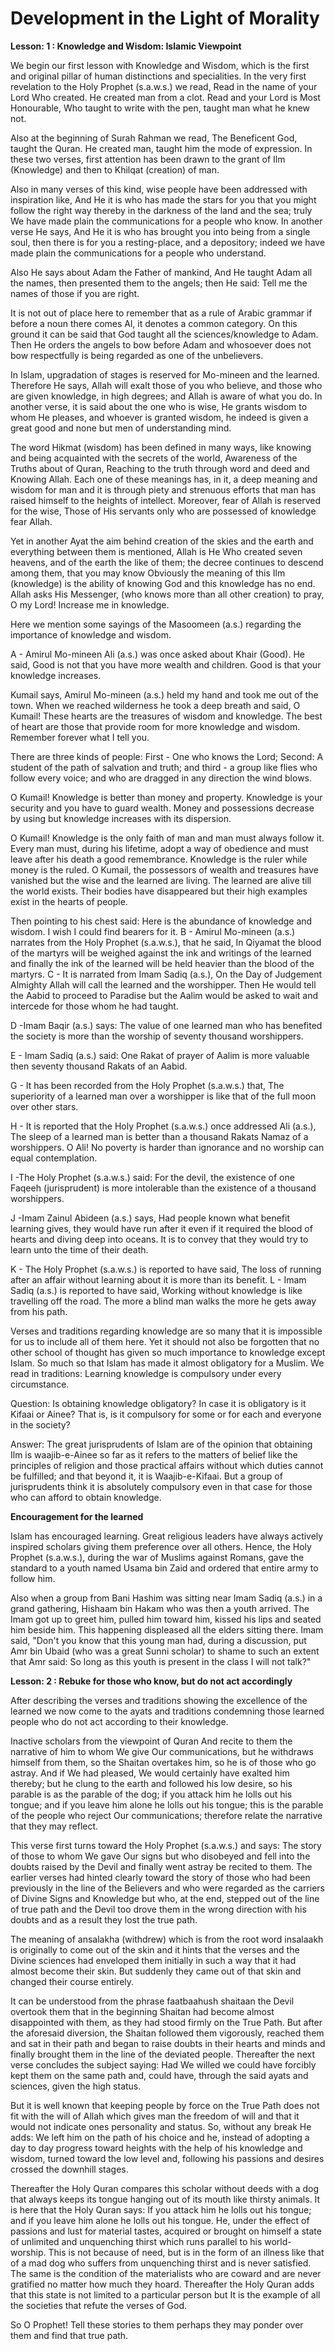 Development in the Light of Morality
====================================

**Lesson: 1 : Knowledge and Wisdom: Islamic Viewpoint**

We begin our first lesson with Knowledge and Wisdom, which is the first
and original pillar of human distinctions and specialities. In the very
first revelation to the Holy Prophet (s.a.w.s.) we read, Read in the
name of your Lord Who created. He created man from a clot. Read and your
Lord is Most Honourable, Who taught to write with the pen, taught man
what he knew not.

Also at the beginning of Surah Rahman we read, The Beneficent God,
taught the Quran. He created man, taught him the mode of expression. In
these two verses, first attention has been drawn to the grant of Ilm
(Knowledge) and then to Khilqat (creation) of man.

Also in many verses of this kind, wise people have been addressed with
inspiration like, And He it is who has made the stars for you that you
might follow the right way thereby in the darkness of the land and the
sea; truly We have made plain the communications for a people who know.
In another verse He says, And He it is who has brought you into being
from a single soul, then there is for you a resting-place, and a
depository; indeed we have made plain the communications for a people
who understand.

Also He says about Adam the Father of mankind, And He taught Adam all
the names, then presented them to the angels; then He said: Tell me the
names of those if you are right.

It is not out of place here to remember that as a rule of Arabic
grammar if before a noun there comes Al, it denotes a common category.
On this ground it can be said that God taught all the sciences/knowledge
to Adam. Then He orders the angels to bow before Adam and whosoever does
not bow respectfully is being regarded as one of the unbelievers.

In Islam, upgradation of stages is reserved for Mo-mineen and the
learned. Therefore He says, Allah will exalt those of you who believe,
and those who are given knowledge, in high degrees; and Allah is aware
of what you do. In another verse, it is said about the one who is wise,
He grants wisdom to whom He pleases, and whoever is granted wisdom, he
indeed is given a great good and none but men of understanding mind.

The word Hikmat (wisdom) has been defined in many ways, like knowing
and being acquainted with the secrets of the world, Awareness of the
Truths about of Quran, Reaching to the truth through word and deed and
Knowing Allah. Each one of these meanings has, in it, a deep meaning and
wisdom for man and it is through piety and strenuous efforts that man
has raised himself to the heights of intellect. Moreover, fear of Allah
is reserved for the wise, Those of His servants only who are possessed
of knowledge fear Allah.

Yet in another Ayat the aim behind creation of the skies and the earth
and everything between them is mentioned, Allah is He Who created seven
heavens, and of the earth the like of them; the decree continues to
descend among them, that you may know Obviously the meaning of this Ilm
(knowledge) is the ability of knowing God and this knowledge has no end.
Allah asks His Messenger, (who knows more than all other creation) to
pray, O my Lord! Increase me in knowledge.

Here we mention some sayings of the Masoomeen (a.s.) regarding the
importance of knowledge and wisdom.

A - Amirul Mo-mineen Ali (a.s.) was once asked about Khair (Good). He
said, Good is not that you have more wealth and children. Good is that
your knowledge increases.

Kumail says, Amirul Mo-mineen (a.s.) held my hand and took me out of
the town. When we reached wilderness he took a deep breath and said, O
Kumail! These hearts are the treasures of wisdom and knowledge. The best
of heart are those that provide room for more knowledge and wisdom.
Remember forever what I tell you.

There are three kinds of people: First - One who knows the Lord;
Second: A student of the path of salvation and truth; and third - a
group like flies who follow every voice; and who are dragged in any
direction the wind blows.

O Kumail! Knowledge is better than money and property. Knowledge is
your security and you have to guard wealth. Money and possessions
decrease by using but knowledge increases with its dispersion.

O Kumail! Knowledge is the only faith of man and man must always follow
it. Every man must, during his lifetime, adopt a way of obedience and
must leave after his death a good remembrance. Knowledge is the ruler
while money is the ruled. O Kumail, the possessors of wealth and
treasures have vanished but the wise and the learned are living. The
learned are alive till the world exists. Their bodies have disappeared
but their high examples exist in the hearts of people.

Then pointing to his chest said: Here is the abundance of knowledge and
wisdom. I wish I could find bearers for it. B - Amirul Mo-mineen (a.s.)
narrates from the Holy Prophet (s.a.w.s.), that he said, In Qiyamat the
blood of the martyrs will be weighed against the ink and writings of the
learned and finally the ink of the learned will be held heavier than the
blood of the martyrs. C - It is narrated from Imam Sadiq (a.s.), On the
Day of Judgement Almighty Allah will call the learned and the
worshipper. Then He would tell the Aabid to proceed to Paradise but the
Aalim would be asked to wait and intercede for those whom he had
taught.

D -Imam Baqir (a.s.) says: The value of one learned man who has
benefited the society is more than the worship of seventy thousand
worshippers.

E - Imam Sadiq (a.s.) said: One Rakat of prayer of Aalim is more
valuable then seventy thousand Rakats of an Aabid.

G - It has been recorded from the Holy Prophet (s.a.w.s.) that, The
superiority of a learned man over a worshipper is like that of the full
moon over other stars.

H - It is reported that the Holy Prophet (s.a.w.s.) once addressed Ali
(a.s.), The sleep of a learned man is better than a thousand Rakats
Namaz of a worshippers. O Ali! No poverty is harder than ignorance and
no worship can equal contemplation.

I -The Holy Prophet (s.a.w.s.) said: For the devil, the existence of
one Faqeeh (jurisprudent) is more intolerable than the existence of a
thousand worshippers.

J -Imam Zainul Abideen (a.s.) says, Had people known what benefit
learning gives, they would have run after it even if it required the
blood of hearts and diving deep into oceans. It is to convey that they
would try to learn unto the time of their death.

K - The Holy Prophet (s.a.w.s.) is reported to have said, The loss of
running after an affair without learning about it is more than its
benefit. L - Imam Sadiq (a.s.) is reported to have said, Working without
knowledge is like travelling off the road. The more a blind man walks
the more he gets away from his path.

Verses and traditions regarding knowledge are so many that it is
impossible for us to include all of them here. Yet it should not also be
forgotten that no other school of thought has given so much importance
to knowledge except Islam. So much so that Islam has made it almost
obligatory for a Muslim. We read in traditions: Learning knowledge is
compulsory under every circumstance.

Question: Is obtaining knowledge obligatory? In case it is obligatory
is it Kifaai or Ainee? That is, is it compulsory for some or for each
and everyone in the society?

Answer: The great jurisprudents of Islam are of the opinion that
obtaining Ilm is waajib-e-Ainee so far as it refers to the matters of
belief like the principles of religion and those practical affairs
without which duties cannot be fulfilled; and that beyond it, it is
Waajib-e-Kifaai. But a group of jurisprudents think it is absolutely
compulsory even in that case for those who can afford to obtain
knowledge.


**Encouragement for the learned**

Islam has encouraged learning. Great religious leaders have always
actively inspired scholars giving them preference over all others.
Hence, the Holy Prophet (s.a.w.s.), during the war of Muslims against
Romans, gave the standard to a youth named Usama bin Zaid and ordered
that entire army to follow him.

Also when a group from Bani Hashim was sitting near Imam Sadiq (a.s.)
in a grand gathering, Hishaam bin Hakam who was then a youth arrived.
The Imam got up to greet him, pulled him toward him, kissed his lips and
seated him beside him. This happening displeased all the elders sitting
there. Imam said, "Don't you know that this young man had, during a
discussion, put Amr bin Ubaid (who was a great Sunni scholar) to shame
to such an extent that Amr said: So long as this youth is present in the
class I will not talk?"

**Lesson: 2 : Rebuke for those who know, but do not act accordingly**

After describing the verses and traditions showing the excellence of
the learned we now come to the ayats and traditions condemning those
learned people who do not act according to their knowledge.

Inactive scholars from the viewpoint of Quran
And recite to them the narrative of him to whom We give Our
communications, but he withdraws himself from them, so the Shaitan
overtakes him, so he is of those who go astray. And if We had pleased,
We would certainly have exalted him thereby; but he clung to the earth
and followed his low desire, so his parable is as the parable of the
dog; if you attack him he lolls out his tongue; and if you leave him
alone he lolls out his tongue; this is the parable of the people who
reject Our communications; therefore relate the narrative that they may
reflect.

This verse first turns toward the Holy Prophet (s.a.w.s.) and says: The
story of those to whom We gave Our signs but who disobeyed and fell into
the doubts raised by the Devil and finally went astray be recited to
them. The earlier verses had hinted clearly toward the story of those
who had been previously in the line of the Believers and who were
regarded as the carriers of Divine Signs and Knowledge but who, at the
end, stepped out of the line of true path and the Devil too drove them
in the wrong direction with his doubts and as a result they lost the
true path.

The meaning of ansalakha (withdrew) which is from the root word
insalaakh is originally to come out of the skin and it hints that the
verses and the Divine sciences had enveloped them initially in such a
way that it had almost become their skin. But suddenly they came out of
that skin and changed their course entirely.

It can be understood from the phrase faatbaahush shaitaan the Devil
overtook them that in the beginning Shaitan had become almost
disappointed with them, as they had stood firmly on the True Path. But
after the aforesaid diversion, the Shaitan followed them vigorously,
reached them and sat in their path and began to raise doubts in their
hearts and minds and finally brought them in the line of the deviated
people. Thereafter the next verse concludes the subject saying: Had We
willed we could have forcibly kept them on the same path and, could
have, through the said ayats and sciences, given the high status.

But it is well known that keeping people by force on the True Path does
not fit with the will of Allah which gives man the freedom of will and
that it would not indicate ones personality and status. So, without any
break He adds: We left him on the path of his choice and he, instead of
adopting a day to day progress toward heights with the help of his
knowledge and wisdom, turned toward the low level and, following his
passions and desires crossed the downhill stages.

Thereafter the Holy Quran compares this scholar without deeds with a
dog that always keeps its tongue hanging out of its mouth like thirsty
animals. It is here that the Holy Quran says: If you attack him he lolls
out his tongue; and if you leave him alone he lolls out his tongue. He,
under the effect of passions and lust for material tastes, acquired or
brought on himself a state of unlimited and unquenching thirst which
runs parallel to his world-worship. This is not because of need, but is
in the form of an illness like that of a mad dog who suffers from
unquenching thirst and is never satisfied. The same is the condition of
the materialists who are coward and are never gratified no matter how
much they hoard. Thereafter the Holy Quran adds that this state is not
limited to a particular person but It is the example of all the
societies that refute the verses of God.


So O Prophet! Tell these stories to them perhaps they may ponder over
them and find that true path.


